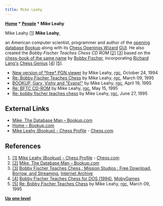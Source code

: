 ```yaml
---
title: Mike Leahy
---
```

**[Home](Home "Home") \* [People](People "People") \* Mike Leahy**



 [](https://www.chess.com/member/bookup) Mike Leahy <a id="cite-note-1" href="#cite-ref-1">[1]</a> 
**Mike Leahy**,  

an American computer scientist, programmer and author of the [opening](Opening_Book "Opening Book") [database](Databases "Databases") [Bookup](Bookup "Bookup") along with its [Chess Openings Wizard](index.php?title=Chess_Openings_Wizard&action=edit&redlink=1 "Chess Openings Wizard (page does not exist)") [GUI](GUI "GUI").
He also created the *Bobby Fischer Teaches Chess CD ROM* <a id="cite-note-2" href="#cite-ref-2">[2]</a> <a id="cite-note-3" href="#cite-ref-3">[3]</a> 
based on the [chess-book of the same name](https://en.wikipedia.org/wiki/Bobby_Fischer_Teaches_Chess) by [Bobby Fischer](https://en.wikipedia.org/wiki/Bobby_Fischer), 
incorporating [Richard Lang's](Richard_Lang "Richard Lang") [Chess Genius](Chess_Genius "Chess Genius") <a id="cite-note-4" href="#cite-ref-4">[4]</a> <a id="cite-note-5" href="#cite-ref-5">[5]</a>.






* [New version of \*free\* PGN viewer](https://groups.google.com/d/msg/rec.games.chess/2yWi_HwA_s8/nqrT1ptw9qkJ) by Mike Leahy, [rgc](Computer_Chess_Forums "Computer Chess Forums"), October 24, 1994
* [Re: Bobby Fischer Teaches Chess](https://groups.google.com/d/msg/rec.games.chess/t9Ns0CTlwBs/_PR5FKlb_FMJ) by Mike Leahy, [rgc](Computer_Chess_Forums "Computer Chess Forums"), March 09, 1995
* [BOOKUP, Gary, Vishy and "Evans!"](https://groups.google.com/d/msg/rec.games.chess/fJbCTxceERM/UXEBj7DYQaQJ) by Mike Leahy, [rgc](Computer_Chess_Forums "Computer Chess Forums"), April 19, 1995
* [Re: BFTC CD-ROM](https://groups.google.com/d/msg/rec.games.chess/XwQ9wGrNOBc/q_s3GAxn9EUJ) by Mike Leahy, [rgc](Computer_Chess_Forums "Computer Chess Forums"), May 15, 1995
* [Re: bobby fischer teaches chess](https://groups.google.com/d/msg/rec.games.chess/WeBnxyRR4k4/GR3jBUEftxYJ) by Mike Leahy, [rgc](Computer_Chess_Forums "Computer Chess Forums"), June 27, 1995


## External Links


* [Mike, The Database Man – Bookup.com](https://www.bookup.com/contact-us/mike-the-database-man/)
* [Home – Bookup.com](https://www.bookup.com/home/)
* [Mike Leahy (Bookup) - Chess Profile](https://www.chess.com/member/bookup) - [Chess.com](index.php?title=Chess.com&action=edit&redlink=1 "Chess.com (page does not exist)")


## References


1. <a id="cite-ref-1" href="#cite-note-1">[1]</a> [Mike Leahy (Bookup) - Chess Profile](https://www.chess.com/member/bookup) - [Chess.com](index.php?title=Chess.com&action=edit&redlink=1 "Chess.com (page does not exist)")
2. <a id="cite-ref-2" href="#cite-note-2">[2]</a> [Mike, The Database Man – Bookup.com](https://www.bookup.com/contact-us/mike-the-database-man/)
3. <a id="cite-ref-3" href="#cite-note-3">[3]</a> [Bobby Fischer Teaches Chess : Mission Studios : Free Download, Borrow, and Streaming](https://archive.org/details/bobby-fischer-teaches-chess), [Internet Archive](https://en.wikipedia.org/wiki/Internet_Archive)
4. <a id="cite-ref-4" href="#cite-note-4">[4]</a> [Bobby Fischer Teaches Chess for DOS (1994)](https://www.mobygames.com/game/dos/bobby-fischer-teaches-chess), [MobyGames](https://en.wikipedia.org/wiki/MobyGames)
5. <a id="cite-ref-5" href="#cite-note-5">[5]</a> [Re: Bobby Fischer Teaches Chess](https://groups.google.com/d/msg/rec.games.chess/t9Ns0CTlwBs/_PR5FKlb_FMJ) by Mike Leahy, [rgc](Computer_Chess_Forums "Computer Chess Forums"), March 09, 1995

**[Up one level](People "People")**







 
